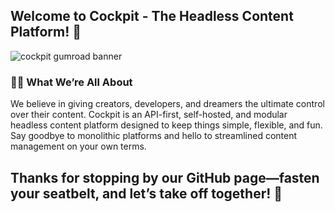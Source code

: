 ## Welcome to Cockpit - The Headless Content Platform! 👋

![cockpit gumroad banner](https://github.com/user-attachments/assets/c8d4daf1-86cc-45c9-be24-5c6a6a2ca8ca)

### 👨‍🚀 What We’re All About

We believe in giving creators, developers, and dreamers the ultimate control over their content. 
Cockpit is an API-first, self-hosted, and modular headless content platform designed to keep things simple, flexible, and fun. 
Say goodbye to monolithic platforms and hello to streamlined content management on your own terms.


## Thanks for stopping by our GitHub page—fasten your seatbelt, and let’s take off together! 🚀
